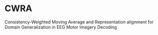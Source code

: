 # CWRA
Consistency-Weighted Moving Average and Representation alignment for Domain Generalization in EEG Motor Imagery Decoding
